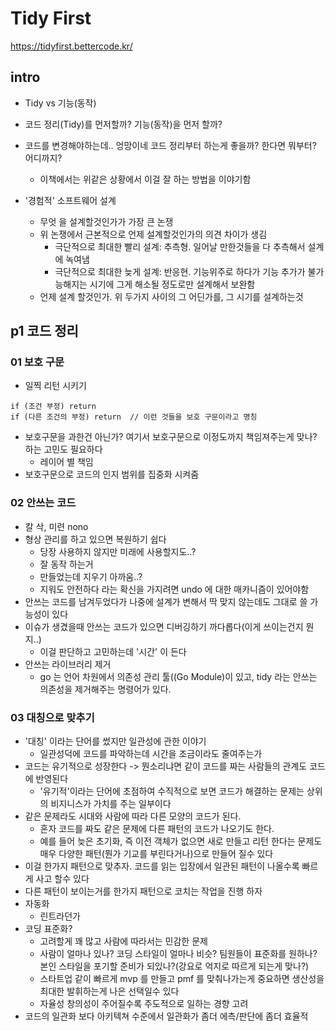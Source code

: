 # Tidy First

https://tidyfirst.bettercode.kr/

## intro
- Tidy vs 기능(동작)
- 코드 정리(Tidy)를 먼저할까? 기능(동작)을 먼저 할까?
- 코드를 변경해야하는데.. 엉망이네 코드 정리부터 하는게 좋을까? 한다면 뭐부터? 어디까지?
  - 이책에서는 위같은 상황에서 이걸 잘 하는 방법을 이야기함

- '경험적' 소프트웨어 설계
  - 무엇 을 설계할것인가가 가장 큰 논쟁
  - 위 논쟁에서 근본적으로 언제 설계할것인가의 의견 차이가 생김
    - 극단적으로 최대한 빨리 설계: 추측형. 일어날 만한것들을 다 추측해서 설계에 녹여냄
    - 극단적으로 최대한 늦게 설계: 반응현. 기능위주로 하다가 기능 추가가 불가능해지는 시기에 그게 해소될 정도로만 설계해서 보완함
  - 언제 설계 할것인가. 위 두가지 사이의 그 어딘가를, 그 시기를 설계하는것

## p1 코드 정리

### 01 보호 구문
- 일찍 리턴 시키기
```
if (조건 부정) return
if (다른 조건의 부정) return  // 이런 것들을 보호 구문이라고 명칭
```
- 보호구문을 과한건 아닌가? 여기서 보호구문으로 이정도까지 책임져주는게 맞나? 하는 고민도 필요하다
  - 레이어 별 책임
- 보호구문으로 코드의 인지 범위를 집중화 시켜줌

### 02 안쓰는 코드
- 칼 삭, 미련 nono
- 형상 관리를 하고 있으면 복원하기 쉽다
  - 당장 사용하지 않지만 미래에 사용할지도..?
  - 잘 동작 하는거
  - 만들었는데 지우기 아까움..?
  - 지워도 안전하다 라는 확신을 가지려면 undo 에 대한 매카니즘이 있어야함
- 안쓰는 코드를 남겨두었다가 나중에 설계가 변해서 딱 맞지 않는데도 그대로 쓸 가능성이 있다
- 이슈가 생겼을때 안쓰는 코드가 있으면 디버깅하기 까다롭다(이게 쓰이는건지 뭔지..)
  - 이걸 판단하고 고민하는데 '시간' 이 든다
- 안쓰는 라이브러리 제거
  - go 는 언어 차원에서 의존성 관리 툴((Go Module)이 있고, tidy 라는 안쓰는 의존성을 제거해주는 명령어가 있다.

### 03 대칭으로 맞추기
- '대칭' 이라는 단어를 썼지만 일관성에 관한 이야기
  - 일관성덕에 코드를 파악하는데 시간을 조금이라도 줄여주는가
- 코드는 유기적으로 성장한다 -> 뭔소리냐면 같이 코드를 짜는 사람들의 관계도 코드에 반영된다
  - '유기적'이라는 단어에 초점하여 수직적으로 보면 코드가 해결하는 문제는 상위의 비지니스가 가치를 주는 일부이다
- 같은 문제라도 시대와 사람에 따라 다른 모양의 코드가 된다.
  - 혼자 코드를 짜도 같은 문제에 다른 패턴의 코드가 나오기도 한다.
  - 예를 들어 늦은 초기화, 즉 이전 객체가 없으면 새로 만들고 리턴 한다는 문제도 매우 다양한 패턴(뭔가 기교를 부린다거나)으로 만들어 질수 있다
- 이걸 한가지 패턴으로 맞추자. 코드를 읽는 입장에서 일관된 패턴이 나올수록 빠르게 사고 할수 있다
- 다른 패턴이 보이는거를 한가지 패턴으로 코치는 작업을 진행 하자
- 자동화
  - 린트라던가
- 코딩 표준화?
  - 고려할게 꽤 많고 사람에 따라서는 민감한 문제
  - 사람이 얼마나 있나? 코딩 스타일이 얼마나 비슷? 팀원들이 표준화를 원하나? 본인 스타일을 포기할 준비가 되있나?(강요로 억지로 따르게 되는게 맞나?)
  - 스타트업 같이 빠르게 mvp 를 만들고 pmf 를 맞춰나가는게 중요하면 생산성을 최대한 발휘하는게 나은 선택일수 있다
  - 자율성 창의성이 주어질수록 주도적으로 일하는 경향 고려
- 코드의 일관화 보다 아키텍쳐 수준에서 일관화가 좀더 에측/판단에 좀더 효율적

